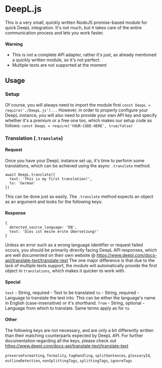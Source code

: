 # DeepL.js

This is a very small, quickly written NodeJS promise-based module for quick DeepL integration. It's not much, but it takes care of the entire communication process and lets you work faster.

#### Warning
* This is not a complete API adapter, rather it's just, as already mentioned a quickly written module, so it's not perfect.
* Multiple texts are not supported at the moment

## Usage

### Setup

Of course, you will always need to import the module first
`const DeepL = require('./DeepL.js')...`
However, in order to properly configure your DeepL instance, you will also need to provide your own API key and specify whether it's a premium or a free one too, which makes our setup code as follows:
`const DeepL = require('YOUR-CODE-HERE', true/false)`

### Translation (`.translate`)

#### Request

Once you have your DeepL instance set up, it's time to perform some translations, which can be achieved using the async `.translate` method.

```
await DeepL.translate({
  text: 'This is my first translation!',
  to: 'German'
})
```

This can be done just as easily. The `.translate` method expects an object as an argument and looks for the following keys:

#### Response

```
{
  detected_source_language: 'EN',
  text: 'Dies ist meine erste Übersetzung!'
}
```

Unless an error such as a wrong language identifier or request failed occurs, you should be primarily directly facing DeepL API responses, which are well documented on their own website @ https://www.deepl.com/docs-api/translate-text/translate-text
The one major difference is that due to the lack of multiple texts support, the module will automatically provide the first object in `translations`, which makes it quicker to work with.

#### Special

`text` - String, required - Text to be translated
`to` - String, required - Language to translate the text into. This can be either the language's name in English (case-insensitive) or it's shorthand.
`from` - String, optional - Language from which to translate. Same terms apply as for `to`

#### Other

The following keys are not necessary, and are only a bit differently written than their matching counterparts expected by DeepL API. For further documentation regarding all the keys, please check out https://www.deepl.com/docs-api/translate-text/translate-text

`preserveFormatting`, `formality`, `tagHandling`, `splitSentences`, `glossaryId`, `outlineDetection`, `nonSplittingTags`, `splittingTags`, `ignoreTags`
